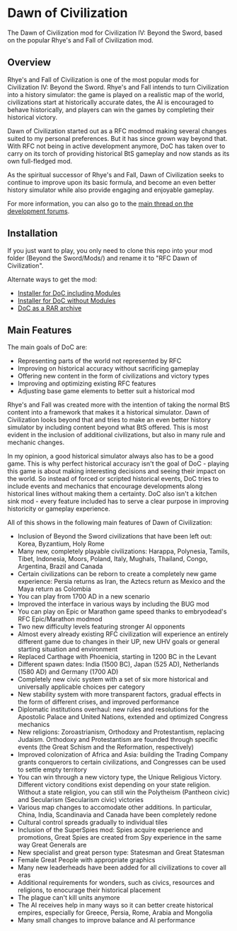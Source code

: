 # Dawn of Civilization

The Dawn of Civilization mod for Civilization IV: Beyond the Sword, based on the popular Rhye's and Fall of Civilization mod.

## Overview

Rhye's and Fall of Civilization is one of the most popular mods for Civilization IV: Beyond the Sword. 
Rhye's and Fall intends to turn Civilization into a history simulator: the game is played on a realistic map of the world, civilizations start at historically accurate dates, the AI is encouraged to behave historically, and players can win the games by completing their historical victory.

Dawn of Civilization started out as a RFC modmod making several changes suited to my personal preferences. 
But it has since grown way beyond that.
With RFC not being in active development anymore, DoC has taken over to carry on its torch of providing historical BtS gameplay and now stands as its own full-fledged mod.

As the spiritual successor of Rhye's and Fall, Dawn of Civilization seeks to continue to improve upon its basic formula, and become an even better history simulator while also provide engaging and enjoyable gameplay.

For more information, you can also go to the [main thread on the development forums](http://forums.civfanatics.com/showthread.php?t=533861).

## Installation

If you just want to play, you only need to clone this repo into your mod folder (Beyond the Sword/Mods/) and rename it to "RFC Dawn of Civilization".

Alternate ways to get the mod:
* [Installer for DoC including Modules](https://sourceforge.net/projects/dawnofciv/files/Install%20Dawn%20of%20Civilization.exe/download)
* [Installer for DoC without Modules](https://sourceforge.net/projects/dawnofciv/files/Install%20Dawn%20of%20Civilization%20Core.exe/download)
* [DoC as a RAR archive](https://sourceforge.net/projects/dawnofciv/files/RFC%20Dawn%20of%20Civilization%20v1.13.rar/download)

## Main Features

The main goals of DoC are:
* Representing parts of the world not represented by RFC
* Improving on historical accuracy without sacrificing gameplay
* Offering new content in the form of civilizations and victory types
* Improving and optimizing existing RFC features
* Adjusting base game elements to better suit a historical mod

Rhye's and Fall was created more with the intention of taking the normal BtS content into a framework that makes it a historical simulator. 
Dawn of Civilization looks beyond that and tries to make an even better history simulator by including content beyond what BtS offered. 
This is most evident in the inclusion of additional civilizations, but also in many rule and mechanic changes.

In my opinion, a good historical simulator always also has to be a good game. 
This is why perfect historical accuracy isn't the goal of DoC - playing this game is about making interesting decisions and seeing their impact on the world. 
So instead of forced or scripted historical events, DoC tries to include events and mechanics that encourage developments along historical lines without making them a certainty. 
DoC also isn't a kitchen sink mod - every feature included has to serve a clear purpose in improving historicity or gameplay experience.

All of this shows in the following main features of Dawn of Civilization:
* Inclusion of Beyond the Sword civilizations that have been left out: Korea, Byzantium, Holy Rome
* Many new, completely playable civilizations: Harappa, Polynesia, Tamils, Tibet, Indonesia, Moors, Poland, Italy, Mughals, Thailand, Congo, Argentina, Brazil and Canada
* Certain civilizations can be reborn to create a completely new game experience: Persia returns as Iran, the Aztecs return as Mexico and the Maya return as Colombia
* You can play from 1700 AD in a new scenario
* Improved the interface in various ways by including the BUG mod
* You can play on Epic or Marathon game speed thanks to embryodead's RFC Epic/Marathon modmod
* Two new difficulty levels featuring stronger AI opponents
* Almost every already existing RFC civilization will experience an entirely different game due to changes in their UP, new UHV goals or general starting situation and environment
* Replaced Carthage with Phoenicia, starting in 1200 BC in the Levant
* Different spawn dates: India (1500 BC), Japan (525 AD), Netherlands (1580 AD) and Germany (1700 AD)
* Completely new civic system with a set of six more historical and universally applicable choices per category
* New stability system with more transparent factors, gradual effects in the form of different crises, and improved performance
* Diplomatic institutions overhaul: new rules and resolutions for the Apostolic Palace and United Nations, extended and optimized Congress mechanics
* New religions: Zoroastrianism, Orthodoxy and Protestantism, replacing Judaism. Orthodoxy and Protestantism are founded through specific events (the Great Schism and the Reformation, respectively)
* Improved colonization of Africa and Asia: building the Trading Company grants conquerors to certain civilizations, and Congresses can be used to settle empty territory
* You can win through a new victory type, the Unique Religious Victory. Different victory conditions exist depending on your state religion. Without a state religion, you can still win the Polytheism (Pantheon civic) and Secularism (Secularism civic) victories
* Various map changes to accomodate other additions. In particular, China, India, Scandinavia and Canada have been completely redone
* Cultural control spreads gradually to individual tiles
* Inclusion of the SuperSpies mod: Spies acquire experience and promotions, Great Spies are created from Spy experience in the same way Great Generals are
* New specialist and great person type: Statesman and Great Statesman
* Female Great People with appropriate graphics
* Many new leaderheads have been added for all civilizations to cover all eras
* Additional requirements for wonders, such as civics, resources and religions, to enocurage their historical placement
* The plague can't kill units anymore
* The AI receives help in many ways so it can better create historical empires, especially for Greece, Persia, Rome, Arabia and Mongolia
* Many small changes to improve balance and AI performance
